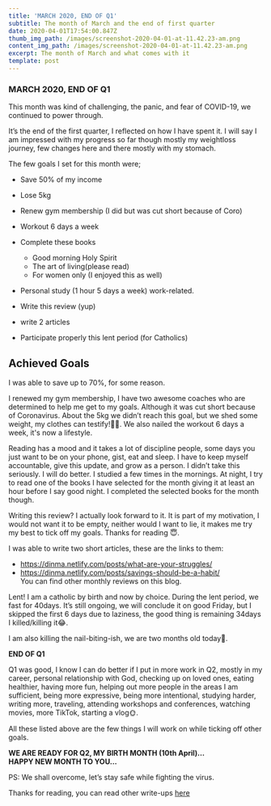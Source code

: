 ```yaml
---
title: 'MARCH 2020, END OF Q1'
subtitle: The month of March and the end of first quarter
date: 2020-04-01T17:54:00.847Z
thumb_img_path: /images/screenshot-2020-04-01-at-11.42.23-am.png
content_img_path: /images/screenshot-2020-04-01-at-11.42.23-am.png
excerpt: The month of March and what comes with it
template: post
---
```

### **MARCH 2020, END OF Q1**

This month was kind of challenging, the panic, and fear of COVID-19, we continued to power through.

It’s the end of the first quarter, I reflected on how I have spent it. I will say I am impressed with my progress so far though mostly my weightloss journey, few changes here and there mostly with my stomach.

The few goals I set for this month were;

* Save 50% of my income
* Lose 5kg
* Renew gym membership (I did but was cut short because of Coro)
* Workout 6 days a week
* Complete these books

  * Good morning Holy Spirit
  * The art of living(please read)
  * For women only (I enjoyed this as well)
* Personal study (1 hour 5 days a week) work-related.
* Write this review (yup)
* write 2 articles
* Participate properly this lent period (for Catholics)

## **Achieved Goals**

I was able to save up to 70%, for some reason.

I renewed my gym membership, I have two awesome coaches who are determined to help me get to my goals. Although it was cut short because of Coronavirus. About the 5kg we didn’t reach this goal, but we shed some weight, my clothes can testify!🕺🕺. We also nailed the workout 6 days a week, it's now a lifestyle.

Reading has a mood and it takes a lot of discipline people, some days you just want to be on your phone, gist, eat and sleep. I have to keep myself accountable, give this update, and grow as a person. I didn’t take this seriously. I will do better. I studied a few times in the mornings. At night, I try to read one of the books I have selected for the month giving it at least an hour before I say good night. I completed the selected books for the month though.

Writing this review? I actually look forward to it. It is part of my motivation, I would not want it to be empty, neither would I want to lie, it makes me try my best to tick off my goals. Thanks for reading 😇.

I was able to write two short articles, these are the links to them:

* <https://dinma.netlify.com/posts/what-are-your-struggles/>
* <https://dinma.netlify.com/posts/savings-should-be-a-habit/>\
  You can find other monthly reviews on this blog.

Lent! I am a catholic by birth and now by choice. During the lent period, we fast for 40days. It’s still ongoing, we will conclude it on good Friday, but I skipped the first 6 days due to laziness, the good thing is remaining 34days I killed/killing it😂.

I am also killing the nail-biting-ish, we are two months old today🍻.

**END OF Q1**

Q1 was good, I know I can do better if I put in more work in Q2, mostly in my career, personal relationship with God, checking up on loved ones, eating healthier, having more fun, helping out more people in the areas I am sufficient, being more expressive, being more intentional, studying harder, writing more, traveling, attending workshops and conferences, watching movies, more TikTok, starting a vlog🌞.

All these listed above are the few things I will work on while ticking off other goals.

**WE ARE READY FOR Q2, MY BIRTH MONTH (10th April)…\
HAPPY NEW MONTH TO YOU…**

PS: We shall overcome, let’s stay safe while fighting the virus.

Thanks for reading, you can read other write-ups [here](https://dinma.netlify.com)